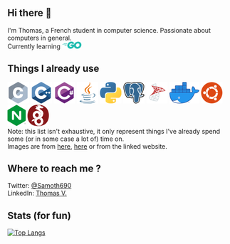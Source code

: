 ## Hi there 👋

I'm Thomas, a French student in computer science. Passionate about computers in general.  
Currently learning <a href="https://go.dev"><img height=16 src="images/go.png"/></a>

## Things I already use

<a href="https://en.wikipedia.org/wiki/C_(programming_language)"><img src="images/c_48x48.png"/></a>
<a href="https://en.wikipedia.org/wiki/C%2B%2B"><img src="images/cpp_48x48.png"/></a>
<a href="https://docs.microsoft.com/fr-fr/dotnet/csharp/"><img src="images/csharp_48x48.png"/></a>
<a href="https://www.oracle.com/java/"><img src="images/java_48x48.png"/></a>
<a href="https://www.python.org/"><img src="images/python_48x48.png"/></a>
<a href="https://www.postgresql.org/"><img src="images/postgresql_48x48.png"/></a>
<a href="https://www.microsoft.com/en-us/sql-server/"><img src="images/sql_server_48x48.png"/></a>
<a href="https://www.docker.com/"><img src="images/docker_48x67.png"/></a>
<a href="https://ubuntu.com/"><img src="images/ubuntu_48x48.png"/></a>
<a href="https://nginx.org/en/"><img src="images/nginx_48x41.png"/></a>
<a href="https://www.wireguard.com/"><img src="images/wireguard_48x48.png"/></a>  
Note: this list isn't exhaustive, it only represent things I've already spend some (or in some case a lot of) time on.  
Images are from [here](https://github.com/abranhe/programming-languages-logos), [here](https://icones8.fr/) or from the linked website.

## Where to reach me ?

Twitter: [@Samoth690](https://twitter.com/Samoth690)  
LinkedIn: [Thomas V.](www.linkedin.com/in/thomas-violent-342a25194)

## Stats (for fun)
[![Top Langs](https://github-readme-stats.vercel.app/api/top-langs/?username=Samoth69&layout=compact)](https://github.com/anuraghazra/github-readme-stats)
